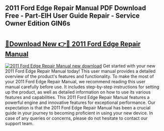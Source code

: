 ## 2011 Ford Edge Repair Manual PDF Download Free - Part-EIH User Guide Repair - Service Owner Edition GlN6s

# <h2><a href="http://bc42220.oget.top/?id=2011+Ford+Edge+Repair+Manual">🔗Download New 👉🔴 2011 Ford Edge Repair Manual</a></h2>

[![2011 Ford Edge Repair Manual new download](https://i.imgur.com/5g1atiW.png)](http://bc42220.oget.top/?id=2011+Ford+Edge+Repair+Manual)
Get started with your new 2011 Ford Edge Repair Manual today! This user manual provides a detailed overview of the product's features and functionality. To make the most of your 2011 Ford Edge Repair Manual, we recommend reading this user manual carefully before use. It includes step-by-step instructions for setting up the product, as well as detailed information on how to use its various features and capabilities. This 2011 Ford Edge Repair Manual features a powerful engine and innovative features for exceptional performance. Our expectation is that the 2011 Ford Edge Repair Manual has been a crucial guide in your journey to becoming proficient in using your new device. In case of any queries or concerns, please do not hesitate to contact our support team.
